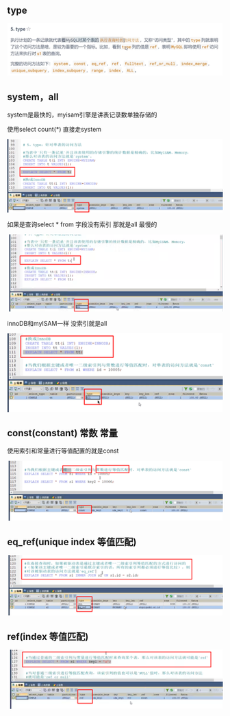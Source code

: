 type
---

![img_203.png](img_203.png)

system，all
---

system是最快的，myisam引擎是讲表记录数单独存储的

使用select count(*) 直接走system

![img_204.png](img_204.png)

如果是查询select * from 字段没有索引 那就是all 最慢的

![img_205.png](img_205.png)

innoDB和myISAM一样 没索引就是all

![img_206.png](img_206.png)

const(constant) 常数 常量
---

使用索引和常量进行等值配置的就是const

![img_207.png](img_207.png)

eq_ref(unique index 等值匹配)
---

![img_208.png](img_208.png)


ref(index 等值匹配)
---

![img_209.png](img_209.png)